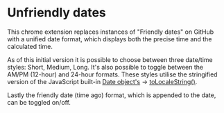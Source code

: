 # Unfriendly dates

This chrome extension replaces instances of "Friendly dates" on GitHub with a unified date format, which displays both the precise time and the calculated time.

As of this initial version it is possible to choose between three date/time styles: Short, Medium, Long.
It's also possible to toggle between the AM/PM (12-hour) and 24-hour formats.
These styles utilise the stringified version of the JavaScript built-in [Date object's](https://developer.mozilla.org/en-US/docs/Web/JavaScript/Reference/Global_Objects/Date) -> [toLocaleString()](https://developer.mozilla.org/en-US/docs/Web/JavaScript/Reference/Global_Objects/Date/toLocaleString).

Lastly the friendly date (time ago) format, which is appended to the date, can be toggled on/off.
